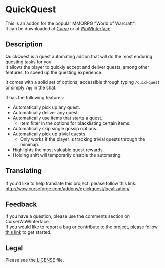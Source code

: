 # QuickQuest

This is an addon for the popular MMORPG "World of Warcraft".  
It can be downloaded at [Curse](http://curse.com/addons/wow/quickquest) or at [WoWInterface](http://wowinterface.com/downloads/info20838).

## Description

QuickQuest is a quest automating addon that will do the most enduring questing tasks for you.  
It allows the player to quickly accept and deliver quests, among other features, to speed up the questing experience.  

It comes with a solid set of options, accessible through typing `/quickquest` or simply `/qq` in the chat.

It has the following features:

- Automatically pick up any quest.
- Automatically deliver any quest.
- Automatically use items that starts a quest.
	- Item filter in the options for blacklisting certain items.
- Automatically skip single gossip options.
- Automatically pick up trivial quests.
	- Only works if the player is tracking trivial quests through the minimap.
- Highlights the most valuable quest rewards.
- Holding shift will temporarily disable the automating.

## Translating

If you'd like to help translate this project, please follow this link:  
http://wow.curseforge.com/addons/quickquest/localization/

## Feedback

If you have a question, please use the comments section on Curse/WoWInterface.  
If you would like to report a bug or contribute to the project, please follow [this link](//github.com/p3lim-wow/QuickQuest/issues?q=) to get started.

## Legal

Please see the [LICENSE](https://github.com/p3lim-wow/QuickQuest/blob/master/LICENSE.txt) file.
